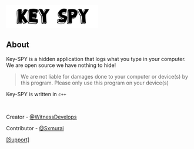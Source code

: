 <img src="IMG/keyspylogo.png" width = "250" length = "600">
                                                
                                                

## About

Key-SPY is a hidden application that logs what you type in your computer. We are open source we have nothing to hide! 
> We are not liable for damages done to your computer or device(s) by this program. Please only use this program on your device(s)

Key-SPY is written in `c++`

<br />
<p>Creator - <a href="https://github.com/WitnessDevelops">@WitnessDevelops</a></p>                                                   
<p>Contributor - <a href="https://github.com/Sxmurai">@Sxmurai</a></p>

<p><a href="https://discord.gg/8YtTqrM">[Support]</a><br /></p>

